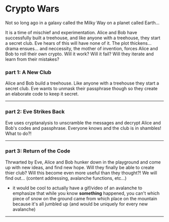 # Crypto Wars

Not so long ago in a galaxy called the Milky Way on a planet called Earth...

It is a time of mischief and experimentation. Alice and Bob have successfully built a treehouse, and like anyone with a treehouse, they start a secret club. Eve hears of this will have none of it. The plot thickens... drama ensues... and neccessity, the mother of invention, forces Alice and Bob to roll their own crypto. Will it work? Will it fail? Will they iterate and learn from their mistakes? 

### part 1: A New Club
Alice and Bob build a treehouse. Like anyone with a treehouse they start a secret club. Eve wants to unmask their passphrase though so they create an elaborate code to keep it secret.

<hr>

### part 2: Eve Strikes Back
Eve uses cryptanalysis to unscramble the messages and decrypt Alice and Bob's codes and passphrase. Everyone knows and the club is in shambles! What to do?!

<hr>

### part 3: Return of the Code
Thrwarted by Eve, Alice and Bob hunker down in the playground and come up with new ideas, and find new hope. Will they finally be able to create thier club? Will this become even more useful than they thought?! We will find out... (content addressing, avalanche functions, etc...)
- it would be cool to actually have a gif/video of an avalanche to emphasize that while you know **something** happened, you can't which piece of snow on the ground came from which place on the mountain because it's all jumbled up (and would be uniquely for every new avalanche)

<hr>
